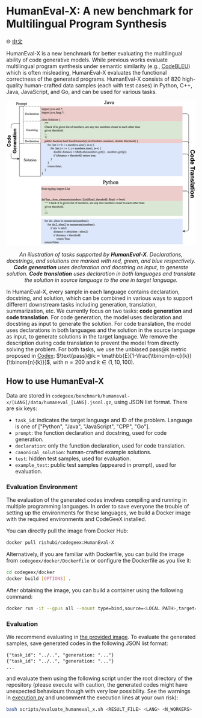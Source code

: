 # HumanEval-X: A new benchmark for Multilingual Program Synthesis

🌐 <a href="README_zh.md" target="_blank">中文</a>

HumanEval-X is a new benchmark for better evaluating the multilingual ability of code generative models. While previous works evaluate multilingual program synthesis under semantic similarity (e.g., [CodeBLEU](https://arxiv.org/abs/2009.10297)) which is often misleading, HumanEval-X evaluates the functional correctness of the generated programs. HumanEval-X consists of 820 high-quality human-crafted data samples (each with test cases) in Python, C++, Java, JavaScript, and Go, and can be used for various tasks.

<img src="../../resources/en/hx_tasks.png">

<p align="center"><i>An illustration of tasks supported by <b>HumanEval-X</b>. Declarations, docstrings, and solutions are marked with red, green, and blue respectively. <b>Code generation</b> uses declaration and docstring as input, to generate solution. <b>Code translation</b> uses declaration in both languages and translate the solution in source language to the one in target language.</i></p>

In HumanEval-X, every sample in each language contains declaration, docstring, and solution, which can be combined in various ways to support different downstream tasks including generation, translation, summarization, etc. We currently focus on two tasks: **code generation** and **code translation**. For code generation, the model uses declaration and docstring as input to generate the solution. For code translation, the model uses declarations in both languages and the solution in the source language as input, to generate solutions in the target language. We remove the description during code translation to prevent the model from directly solving the problem. For both tasks, we use the unbiased pass@k metric proposed in [Codex](https://arxiv.org/abs/2107.03374): $\text{pass}@k:= \mathbb{E}[1-\frac{\tbinom{n-c}{k}}{\tbinom{n}{k}}]$, with $n=200$ and $k\in(1,10,100)$.

## How to use HumanEval-X

Data are stored in ``codegeex/benchmark/humaneval-x/[LANG]/data/humaneval_[LANG].jsonl.gz``, using JSON list format. There are six keys:

*   ``task_id``: indicates the target language and ID of the problem. Language is one of ["Python", "Java", "JavaScript", "CPP", "Go"].
*   ``prompt``: the function declaration and docstring, used for code generation.
*   ``declaration``: only the function declaration, used for code translation. 
*   ``canonical_solution``: human-crafted example solutions.
*   ``test``: hidden test samples, used for evaluation.
*   ``example_test``: public test samples (appeared in prompt), used for evaluation. 

### Evaluation Environment

The evaluation of the generated codes involves compiling and running in multiple programming languages. In order to save everyone the trouble of setting up the environments for these languages, we build a Docker image with the required environments and CodeGeeX installed.

You can directly pull the image from Docker Hub:

```bash
docker pull rishubi/codegeex:HumanEval-X
```

Alternatively, if you are familiar with Dockerfile, you can build the image from `codegeex/docker/Dockerfile` or configure the Dockerfile as you like it:

```bash
cd codegeex/docker
docker build [OPTIONS] .
```

After obtaining the image, you can build a container using the following command:

```bash
docker run -it --gpus all --mount type=bind,source=<LOCAL PATH>,target=<PATH IN CONTAINER> [OPTIONS] <IMAGE NAME:TAG>
```

### Evaluation

We recommend evaluating in [the provided image](#evaluation-environment). To evaluate the generated samples, save generated codes in the following JSON list format:

```
{"task_id": "../..", "generation: "..."}
{"task_id": "../..", "generation: "..."}
...
```

and evaluate them using the following script under the root directory of the repository (please execute with caution, the generated codes might have unexpected behaviours though with very low possibility. See the warnings in [execution.py](execution.py) and uncomment the execution lines at your own risk):

```bash
bash scripts/evaluate_humaneval_x.sh <RESULT_FILE> <LANG> <N_WORKERS>
```
